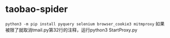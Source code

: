 # taobao-spider

`python3 -m pip install pyquery selenium browser_cookie3 mitmproxy`
如果被限了就取消tmail.py第32行的注释，运行python3 StartProxy.py
